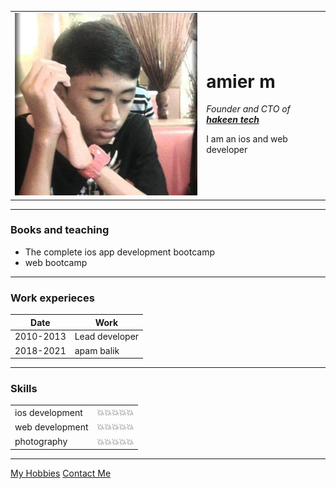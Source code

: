 <!DOCTYPE html>
<html lang="en" dir="ltr">

<head>
  <meta charset="utf-8">
  <title>Amier's personal site</title>
</head>
<body>
  <table cellspacing = "20">
    <tr>
      <td><img src="images/amier.jpg" alt="amier profile picture"></td>
      <td><h1>amier m</h1>
      <p><em>Founder and CTO of <strong><a href="https://amiermazlan.com/"> hakeen tech</a></strong></em></p>
    <p>I am an ios and web developer</p></td>
    </tr>
  </table>
<hr>
<h3>Books and teaching</h3>
<ul>
  <li>The complete ios app development bootcamp</li>
  <li>web bootcamp</li>
</ul>
<hr>
<h3>Work experieces</h3>
<table cellspacing="10">
  <thead>
    <tr>
      <th>Date</th>
      <th>Work</th>
    </tr>
  </thead>
  <tbody>
    <tr>
      <tr>
        <td>2010-2013</td>
        <td>Lead developer</td>
      </tr>
      <tr>
        <td>2018-2021</td>
        <td>apam balik</td>
      </tr>
  </tbody>
</table>
<hr>
<h3>Skills</h3>
<table cellspacing="10">
<tr>
  <td>ios development</td>
    <td>💥💥💥💥💥</td>
  </tr>
  <tr>
    <td>web development</td>
    <td>💥💥💥💥💥</td>
  </tr>
  <tr>
    <td>photography</td>
    <td>💥💥💥💥💥</td>
  </tr>
</table>

  <hr>
<a href="hobbies.html">My Hobbies</a>
<a href="contact-me.html">Contact Me</a>
</body>

</html>
